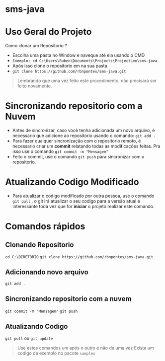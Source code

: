 # sms-java
# Uso Geral do Projeto
Como clonar um Repositorio ?
* Escolha uma pasta no Window e naveque até ela usando o CMD
* `Exemplo: cd C:\Users\Ruben\Documents\Projects\ProjectLeo\sms-java`
* Após isso clone o repositorio em na sua pasta
* `git clone https://github.com/rbnpontes/sms-java.git`
> Lembrando que uma vez feito este procedimento, não precisará ser feito novamente.
# Sincronizando repositorio com a Nuvem
* Antes de sincronizar, caso você tenha adicionada um novo arquivo, é necessario que adicione ao repositorio usando o comando:
`git add . `
* Para fazer qualquer sincronização com o repositorio remoto, é necessario criar um **commit** relatando todas as modificações feitas.
 Pra isso use o comando `git commit -m "Mensagem"`
 * Feito o commit, use o comando `git push` para sincronizar com o repositorio.
# Atualizando Codigo Modificado
 * Para atualizar o codigo modificado por outra pessoa, use o comando `git pull` , o git irá atualizar o seu codigo para a versão atual
 é interessante toda vez que for **iniciar** o projeto realizar este comando.


# Comandos rápidos
## Clonando Repositorio ##
  `cd C:\DIRETORIO`
  `git clone https://github.com/rbnpontes/sms-java.git`
## Adicionando novo arquivo ##
  `git add . `
## Sincronizando repositorio com a nuvem ##
  `git commit -m "Mensagem"`
  `git push`
## Atualizando Codigo ##
  `git pull` ou `git update`

>Use estes comandos um após o outro e não de uma vez
>Existe um codigo de exemplo no pacote `samples`
